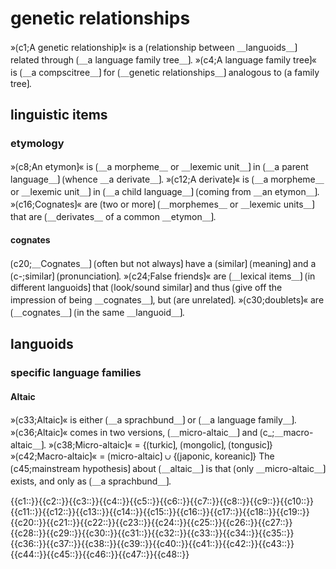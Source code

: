 # genetic relationships

»⟮c1;A genetic relationship⟯« is a ⟮relationship between ＿languoids＿⟯ related through ⟮＿a language family tree＿⟯.
»⟮c4;A language family tree⟯« is ⟮＿a compscitree＿⟯ for ⟮＿genetic relationships＿⟯ analogous to ⟮a family tree⟯.

## linguistic items

### etymology

»⟮c8;An etymon⟯« is ⟮＿a morpheme＿ or ＿lexemic unit＿⟯ in ⟮＿a parent language＿⟯ ⟮whence ＿a derivate＿⟯.
»⟮c12;A derivate⟯« is ⟮＿a morpheme＿ or ＿lexemic unit＿⟯ in ⟮＿a child language＿⟯ ⟮coming from ＿an etymon＿⟯.
»⟮c16;Cognates⟯« are ⟮two or more⟯ ⟮＿morphemes＿ or ＿lexemic units＿⟯ that are ⟮＿derivates＿ of a common ＿etymon＿⟯.

#### cognates

⟮c20;＿Cognates＿⟯ ⟮often but not always⟯ have a ⟮similar⟯ ⟮meaning⟯ and a ⟮c-;similar⟯ ⟮pronunciation⟯.
»⟮c24;False friends⟯« are ⟮＿lexical items＿⟯ ⟮in different languoids⟯ that ⟮look/sound similar⟯ and thus ⟮give off the impression of being ＿cognates＿⟯, but ⟮are unrelated⟯.
»⟮c30;doublets⟯« are ⟮＿cognates＿⟯ ⟮in the same ＿languoid＿⟯.

## languoids

### specific language families

#### Altaic

»⟮c33;Altaic⟯« is either ⟮＿a sprachbund＿⟯ or ⟮＿a language family＿⟯.
»⟮c36;Altaic⟯« comes in two versions, ⟮＿micro-altaic＿⟯ and ⟮c_;＿macro-altaic＿⟯.
»⟮c38;Micro-altaic⟯« = {⟮turkic⟯, ⟮mongolic⟯, ⟮tongusic⟯}
»⟮c42;Macro-altaic⟯« = ⟮micro-altaic⟯ ∪ {⟮japonic, koreanic⟯}
The ⟮c45;mainstream hypothesis⟯ about ⟮＿altaic＿⟯ is that ⟮only ＿micro-altaic＿⟯ exists, and only as ⟮＿a sprachbund＿⟯.

<span class="cloze-dump">{{c1::}}{{c2::}}{{c3::}}{{c4::}}{{c5::}}{{c6::}}{{c7::}}{{c8::}}{{c9::}}{{c10::}}{{c11::}}{{c12::}}{{c13::}}{{c14::}}{{c15::}}{{c16::}}{{c17::}}{{c18::}}{{c19::}}{{c20::}}{{c21::}}{{c22::}}{{c23::}}{{c24::}}{{c25::}}{{c26::}}{{c27::}}{{c28::}}{{c29::}}{{c30::}}{{c31::}}{{c32::}}{{c33::}}{{c34::}}{{c35::}}{{c36::}}{{c37::}}{{c38::}}{{c39::}}{{c40::}}{{c41::}}{{c42::}}{{c43::}}{{c44::}}{{c45::}}{{c46::}}{{c47::}}{{c48::}}</span>
